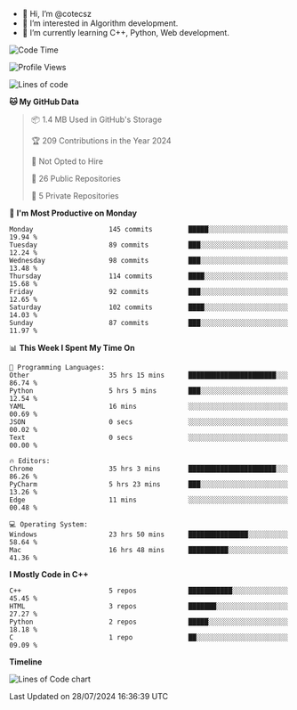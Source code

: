 - 👋 Hi, I’m @cotecsz
- 👀 I’m interested in Algorithm development.
- 🌱 I’m currently learning C++, Python, Web development.

<!---
cotecsz/cotecsz is a ✨ special ✨ repository because its `README.md` (this file) appears on your GitHub profile.
You can click the Preview link to take a look at your changes.
--->

<!--START_SECTION:waka-->
![Code Time](http://img.shields.io/badge/Code%20Time-1%2C468%20hrs%2015%20mins-blue)

![Profile Views](http://img.shields.io/badge/Profile%20Views-0-blue)

![Lines of code](https://img.shields.io/badge/From%20Hello%20World%20I%27ve%20Written-1.2%20million%20lines%20of%20code-blue)

**🐱 My GitHub Data** 

> 📦 1.4 MB Used in GitHub's Storage 
 > 
> 🏆 209 Contributions in the Year 2024
 > 
> 🚫 Not Opted to Hire
 > 
> 📜 26 Public Repositories 
 > 
> 🔑 5 Private Repositories 
 > 
📅 **I'm Most Productive on Monday** 

```text
Monday                   145 commits         █████░░░░░░░░░░░░░░░░░░░░   19.94 % 
Tuesday                  89 commits          ███░░░░░░░░░░░░░░░░░░░░░░   12.24 % 
Wednesday                98 commits          ███░░░░░░░░░░░░░░░░░░░░░░   13.48 % 
Thursday                 114 commits         ████░░░░░░░░░░░░░░░░░░░░░   15.68 % 
Friday                   92 commits          ███░░░░░░░░░░░░░░░░░░░░░░   12.65 % 
Saturday                 102 commits         ████░░░░░░░░░░░░░░░░░░░░░   14.03 % 
Sunday                   87 commits          ███░░░░░░░░░░░░░░░░░░░░░░   11.97 % 
```


📊 **This Week I Spent My Time On** 

```text
💬 Programming Languages: 
Other                    35 hrs 15 mins      ██████████████████████░░░   86.74 % 
Python                   5 hrs 5 mins        ███░░░░░░░░░░░░░░░░░░░░░░   12.54 % 
YAML                     16 mins             ░░░░░░░░░░░░░░░░░░░░░░░░░   00.69 % 
JSON                     0 secs              ░░░░░░░░░░░░░░░░░░░░░░░░░   00.02 % 
Text                     0 secs              ░░░░░░░░░░░░░░░░░░░░░░░░░   00.00 % 

🔥 Editors: 
Chrome                   35 hrs 3 mins       ██████████████████████░░░   86.26 % 
PyCharm                  5 hrs 23 mins       ███░░░░░░░░░░░░░░░░░░░░░░   13.26 % 
Edge                     11 mins             ░░░░░░░░░░░░░░░░░░░░░░░░░   00.48 % 

💻 Operating System: 
Windows                  23 hrs 50 mins      ███████████████░░░░░░░░░░   58.64 % 
Mac                      16 hrs 48 mins      ██████████░░░░░░░░░░░░░░░   41.36 % 
```

**I Mostly Code in C++** 

```text
C++                      5 repos             ███████████░░░░░░░░░░░░░░   45.45 % 
HTML                     3 repos             ███████░░░░░░░░░░░░░░░░░░   27.27 % 
Python                   2 repos             █████░░░░░░░░░░░░░░░░░░░░   18.18 % 
C                        1 repo              ██░░░░░░░░░░░░░░░░░░░░░░░   09.09 % 
```



**Timeline**

![Lines of Code chart](https://raw.githubusercontent.com/cotecsz/cotecsz/master/assets/bar_graph.png)


 Last Updated on 28/07/2024 16:36:39 UTC
<!--END_SECTION:waka-->
